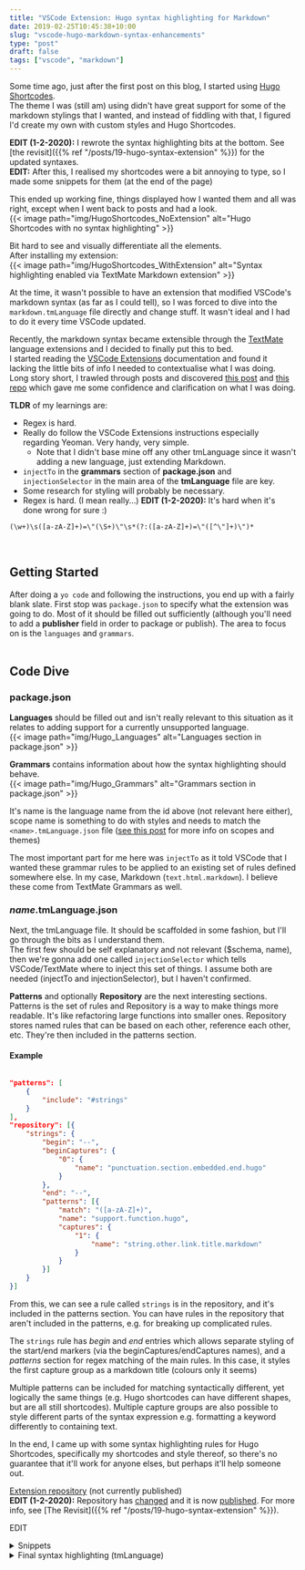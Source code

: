 ```yaml
---
title: "VSCode Extension: Hugo syntax highlighting for Markdown"
date: 2019-02-25T10:45:38+10:00
slug: "vscode-hugo-markdown-syntax-enhancements"
type: "post"
draft: false
tags: ["vscode", "markdown"]
---
```


Some time ago, just after the first post on this blog, I started using [Hugo Shortcodes](https://gohugo.io/content-management/shortcodes/).  
The theme I was (still am) using didn't have great support for some of the markdown stylings that I wanted, and instead of fiddling with that, I figured I'd create my own with custom styles and Hugo Shortcodes. 

<!--more-->  

**EDIT (1-2-2020):** I rewrote the syntax highlighting bits at the bottom. See [the revisit]({{% ref "/posts/19-hugo-syntax-extension" %}}) for the updated syntaxes.  
**EDIT:** After this, I realised my shortcodes were a bit annoying to type, so I made some snippets for them (at the end of the page)

This ended up working fine, things displayed how I wanted them and all was right, except when I went back to posts and had a look.  
{{< image path="img/HugoShortcodes_NoExtension" alt="Hugo Shortcodes with no syntax highlighting" >}}  

Bit hard to see and visually differentiate all the elements.   
After installing my extension:   
{{< image path="img/HugoShortcodes_WithExtension" alt="Syntax highlighting enabled via TextMate Markdown extension" >}}

At the time, it wasn't possible to have an extension that modified VSCode's markdown syntax (as far as I could tell), so I was forced to dive into the `markdown.tmLanguage` file directly and change stuff. It wasn't ideal and I had to do it every time VSCode updated.  

Recently, the markdown syntax became extensible through the [TextMate](https://macromates.com/manual/en/language_grammars) language extensions and I decided to finally put this to bed.  
I started reading the [VSCode Extensions](https://code.visualstudio.com/api) documentation and found it lacking the little bits of info I needed to contextualise what I was doing.  
Long story short, I trawled through posts and discovered [this post](https://www.marcobeltempo.com/open-source/inject-frontmatter-syntax-markdown/) and [this repo](https://github.com/marcobeltempo/vscode-fenced-toml) which gave me some confidence and clarification on what I was doing.  

**TLDR** of my learnings are:  

* Regex is hard.  
* Really do follow the VSCode Extensions instructions especially regarding Yeoman. Very handy, very simple.   
  * Note that I didn't base mine off any other tmLanguage since it wasn't adding a new language, just extending Markdown.   
* `injectTo` in the **grammars** section of **package.json** and `injectionSelector` in the main area of the **tmLanguage** file are key.  
* Some research for styling will probably be necessary.  
* Regex is hard. (I mean really...) **EDIT (1-2-2020):** It's hard when it's done wrong for sure :)  

``` regex
(\w+)\s([a-zA-Z]+)=\"(\S+)\"\s*(?:([a-zA-Z]+)=\"([^\"]+)\")*
```  
<br>  

## Getting Started
After doing a `yo code` and following the instructions, you end up with a fairly blank slate.  First stop was `package.json` to specify what the extension was going to do. Most of it should be filled out sufficiently (although you'll need to add a **publisher** field in order to package or publish). The area to focus on is the `languages` and `grammars`.    
  <br>

## Code Dive
### package.json
**Languages** should be filled out and isn't really relevant to this situation as it relates to adding support for a currently unsupported language.  
{{< image path="img/Hugo_Languages" alt="Languages section in package.json" >}}  

**Grammars** contains information about how the syntax highlighting should behave.  
{{< image path="img/Hugo_Grammars" alt="Grammars section in package.json" >}}  

It's name is the language name from the id above (not relevant here either), scope name is something to do with styles and needs to match the `<name>.tmLanguage.json` file ([see this post](https://www.apeth.com/nonblog/stories/textmatebundle.html) for more info on scopes and themes)  

The most important part for me here was `injectTo` as it told VSCode that I wanted these grammar rules to be applied to an existing set of rules defined somewhere else. In my case, Markdown (`text.html.markdown`). I believe these come from TextMate Grammars as well.  


### *name*.tmLanguage.json
Next, the tmLanguage file. It should be scaffolded in some fashion, but I'll go through the bits as I understand them.  
The first few should be self explanatory and not relevant ($schema, name), then we're gonna add one called `injectionSelector` which tells VSCode/TextMate where to inject this set of things. I assume both are needed (injectTo and injectionSelector), but I haven't confirmed.  

**Patterns** and optionally **Repository** are the next interesting sections.  
Patterns is the set of rules and Repository is a way to make things more readable. It's like refactoring large functions into smaller ones. Repository stores named rules that can be based on each other, reference each other, etc. They're then included in the patterns section.  

#### Example  

```json  

"patterns": [
    {
        "include": "#strings"
    }
],
"repository": [{
    "strings": {
        "begin": "--",
        "beginCaptures": {
            "0": {
                "name": "punctuation.section.embedded.end.hugo"
            }
        },
        "end": "--",
        "patterns": [{
            "match": "([a-zA-Z]+)",
            "name": "support.function.hugo",
            "captures": {
                "1": {
                    "name": "string.other.link.title.markdown"
                }
            }
        }]
    }
}]
```  
From this, we can see a rule called `strings` is in the repository, and it's included in the patterns section. You can have rules in the repository that aren't included in the patterns, e.g. for breaking up complicated rules.  

The `strings` rule has *begin* and *end* entries which allows separate styling of the start/end markers (via the beginCaptures/endCaptures names), and a *patterns* section for regex matching of the main rules. In this case, it styles the first capture group as a markdown title (colours only it seems)  

Multiple patterns can be included for matching syntactically different, yet logically the same things (e.g. Hugo shortcodes can have different shapes, but are all still shortcodes). 
Multiple capture groups are also possible to style different parts of the syntax expression e.g. formatting a keyword differently to containing text.  

In the end, I came up with some syntax highlighting rules for Hugo Shortcodes, specifically my shortcodes and style thereof, so there's no guarantee that it'll work for anyone elses, but perhaps it'll help someone out.  

[Extension repository](https://dev.azure.com/kaellarkin/_git/Hugo-Shortcode-Syntax-Highlighting) (not currently published)  
**EDIT (1-2-2020):** Repository has [changed](https://github.com/kfreon/hugo-vscode-shortcode-syntax-highlighting) and it is now [published](https://marketplace.visualstudio.com/items?itemName=kaellarkin.hugo-shortcode-syntax
). For more info, see [The Revisit]({{% ref "/posts/19-hugo-syntax-extension" %}}).  

EDIT  
<details>
    <summary>Snippets</summary>  

    "HugoShortcode Image": {
        "prefix": "himage",
        "body": [
            "{{</* image path=\"img/${1:folder}\" alt=\"${2:alt-text}\" */>}}"
        ],
        "description": "Image ShortCode"
    },

    "HugoShortcode Inline": {
        "prefix": "hinline",
        "body": [
            "{{</* inline \"${1:text}\" */>}}"
        ],
        "description": "Inline ShortCode"
    }
</details>

<details>
<summary>Final syntax highlighting (tmLanguage)</summary>  

```json
{
	"$schema": "https://raw.githubusercontent.com/martinring/tmlanguage/master/tmlanguage.json",
	"name": "markdown",
    "injectionSelector": "L:text.html.markdown",
	"patterns": [
		{
			"include": "#image"
		}
	],
	"repository": {
		"image": {
            "begin": "{{</*|{{<",
            "beginCaptures": {
                "0": {
                    "name": "punctuation.section.embedded.begin.hugo"
                }
            },
            "end": ">}}*/>}}",
            "endCaptures": {
                "0": {
                    "name": "punctuation.section.embedded.end.hugo"
                }
            },
			"patterns": [{
                "match": "(\\w+)\\s([a-zA-Z]+)=\\\"(\\S+)\\\"\\s*(?:([a-zA-Z]+)=\\\"([^\"]+)\\\")*",
                "name": "support.function.hugo.main",
                "captures": {
                    "1": {
                        "name": "string.other.link.title.markdown"
                    },
                    "2": {
                        "name": "markup.bold.markdown"
                    },
                    "3": {
                        "name": "markup.italic.markdown"
                    },
                    "4": {
                        "name": "markup.bold.markdown"
                    },
                    "5": {
                        "name": "markup.italic.markdown"
                    }
                }
        
            },
            {
                "match": "([a-zA-Z]+)\\s\\\"([^\"]+)\\\"",
                "name": "support.function.hugo.shorter",
                "captures": {
                    "1": {
                        "name": "string.other.link.title.markdown"
                    },
                    "2": {
                        "name": "markup.italic.markdown"
                    }
                }
            }]
		}
	},
	"scopeName": "text.markdown.hugo"
}
```
</details>